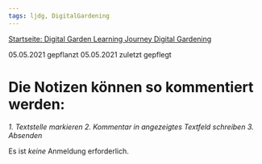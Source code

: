 ```yaml
---
tags: ljdg, DigitalGardening
---
```


[Startseite: Digital Garden Learning Journey Digital Gardening](https://hackmd.io/@holger-moller/learning-journey-digital-gardening-toc/)

05.05.2021 gepflanzt
05.05.2021 zuletzt gepflegt

# Die Notizen können so kommentiert werden:
*1. Textstelle markieren
2. Kommentar in angezeigtes Textfeld schreiben
3. Absenden*

Es ist *keine* Anmeldung erforderlich.